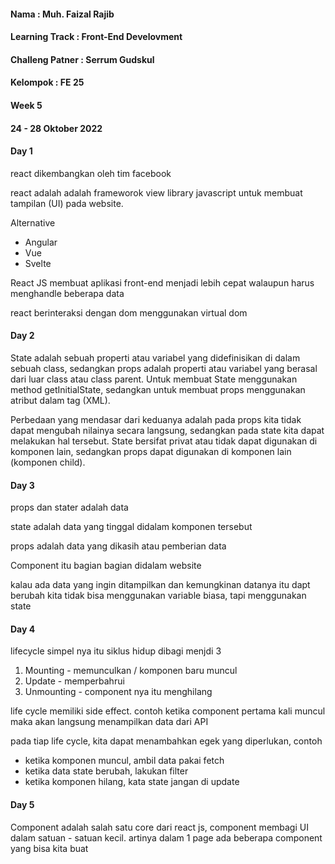 #### Nama : Muh. Faizal Rajib
#### Learning Track : Front-End Develovment
#### Challeng Patner : Serrum Gudskul
#### Kelompok : FE 25
#### Week 5
#### 24 - 28 Oktober 2022

#### **Day 1**

react dikembangkan oleh tim facebook

react adalah adalah frameworok view library javascript untuk membuat tampilan (UI) pada website.

Alternative
- Angular
- Vue
- Svelte

React JS membuat aplikasi front-end menjadi lebih cepat walaupun harus menghandle beberapa data

react berinteraksi dengan dom menggunakan virtual dom

#### **Day 2**
State adalah sebuah properti atau variabel yang didefinisikan di dalam sebuah class, sedangkan props adalah properti atau variabel yang berasal dari luar class atau class parent. Untuk membuat State menggunakan method getInitialState, sedangkan untuk membuat props menggunakan atribut dalam tag (XML).

Perbedaan yang mendasar dari keduanya adalah pada props kita tidak dapat mengubah nilainya secara langsung, sedangkan pada state kita dapat melakukan hal tersebut. State bersifat privat atau tidak dapat digunakan di komponen lain, sedangkan props dapat digunakan di komponen lain (komponen child).

#### **Day 3**
props dan stater adalah data

state adalah data yang tinggal didalam komponen tersebut

props adalah data yang dikasih atau pemberian data

Component itu bagian bagian didalam website

kalau ada data yang ingin ditampilkan dan kemungkinan datanya itu dapt berubah kita tidak bisa menggunakan variable biasa, tapi menggunakan state

#### **Day 4**
lifecycle simpel nya itu siklus hidup
dibagi menjdi 3 
1. Mounting - memunculkan / komponen baru muncul
2. Update - memperbahrui
3. Unmounting - component nya itu menghilang

life cycle memiliki side effect. contoh ketika component pertama kali muncul maka akan langsung menampilkan data dari API

pada tiap life cycle, kita dapat menambahkan egek yang diperlukan, contoh 
- ketika komponen muncul, ambil data pakai fetch
- ketika data state berubah, lakukan filter
- ketika komponen  hilang, kata state jangan di update

#### **Day 5**
Component adalah salah satu core dari react js, component membagi UI dalam satuan - satuan kecil. artinya dalam 1 page ada beberapa component yang bisa kita buat